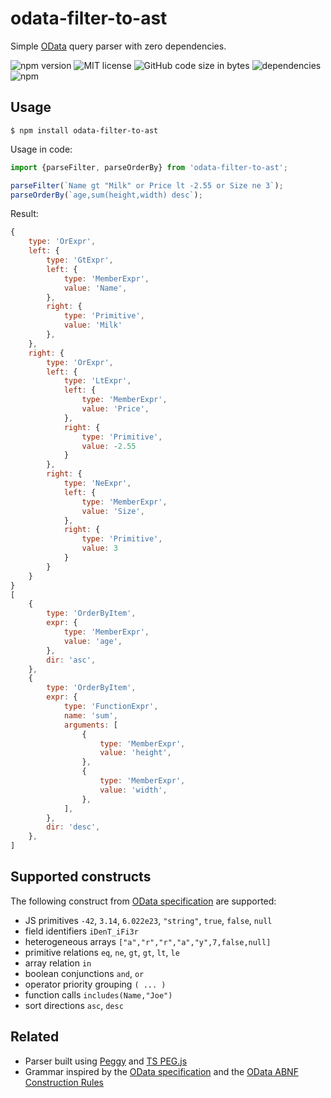 # odata-filter-to-ast

Simple [OData](https://www.odata.org/) query parser with zero dependencies.

![npm version](https://img.shields.io/npm/v/odata-filter-to-ast)
![MIT license](https://img.shields.io/npm/l/odata-filter-to-ast)
![GitHub code size in bytes](https://img.shields.io/github/languages/code-size/petrzjunior/odata-filter-to-ast)
![dependencies](https://img.shields.io/badge/dependencies-0-brightgreen)
![npm](https://img.shields.io/npm/dw/odata-filter-to-ast)

## Usage

```shell
$ npm install odata-filter-to-ast
```

Usage in code:

```js
import {parseFilter, parseOrderBy} from 'odata-filter-to-ast';

parseFilter(`Name gt "Milk" or Price lt -2.55 or Size ne 3`);
parseOrderBy(`age,sum(height,width) desc`);
```

Result:

```js
{
	type: 'OrExpr',
	left: {
		type: 'GtExpr',
		left: {
			type: 'MemberExpr',
			value: 'Name',
		},
		right: {
			type: 'Primitive',
			value: 'Milk'
		},
	},
	right: {
		type: 'OrExpr',
		left: {
			type: 'LtExpr',
			left: {
				type: 'MemberExpr',
				value: 'Price',
			},
			right: {
				type: 'Primitive',
				value: -2.55
			}
		},
		right: {
			type: 'NeExpr',
			left: {
				type: 'MemberExpr',
				value: 'Size',
			},
			right: {
				type: 'Primitive',
				value: 3
			}
		}
	}
}
[
	{
		type: 'OrderByItem',
		expr: {
			type: 'MemberExpr',
			value: 'age',
		},
		dir: 'asc',
	},
	{
		type: 'OrderByItem',
		expr: {
			type: 'FunctionExpr',
			name: 'sum',
			arguments: [
				{
					type: 'MemberExpr',
					value: 'height',
				},
				{
					type: 'MemberExpr',
					value: 'width',
				},
			],
		},
		dir: 'desc',
	},
]
```

## Supported constructs

The following construct
from [OData specification](http://docs.oasis-open.org/odata/odata/v4.01/odata-v4.01-part2-url-conventions.html) are
supported:

- JS primitives `-42`, `3.14`, `6.022e23`, `"string"`, `true`, `false`, `null`
- field identifiers `iDenT_iFi3r`
- heterogeneous arrays `["a","r","r","a","y",7,false,null]`
- primitive relations `eq`, `ne`, `gt`, `gt`, `lt`, `le`
- array relation `in`
- boolean conjunctions `and`, `or`
- operator priority grouping `( ... )`
- function calls `includes(Name,"Joe")`
- sort directions `asc`, `desc`

## Related

- Parser built using [Peggy](https://github.com/peggyjs/peggy) and [TS PEG.js](https://github.com/metadevpro/ts-pegjs)
- Grammar inspired by the [OData specification](http://docs.oasis-open.org/odata/odata/v4.01/odata-v4.01-part2-url-conventions.html#_Toc31361038) and the [OData ABNF Construction Rules](http://docs.oasis-open.org/odata/odata/v4.01/cs01/abnf/odata-abnf-construction-rules.txt)
